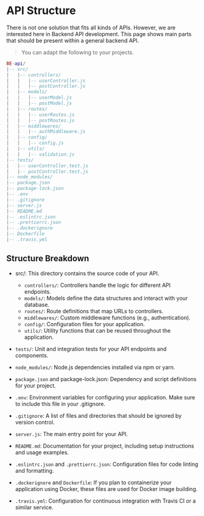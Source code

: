 # API Structure

There is not one solution that fits all kinds of APIs. However, we are interested here in Backend API development. This page shows main parts that should be present within a general backend API.

> You can adapt the following to your projects.

```lua
BE-api/
|-- src/
|   |-- controllers/
|   |   |-- userController.js
|   |   |-- postController.js
|   |-- models/
|   |   |-- userModel.js
|   |   |-- postModel.js
|   |-- routes/
|   |   |-- userRoutes.js
|   |   |-- postRoutes.js
|   |-- middlewares/
|   |   |-- authMiddleware.js
|   |-- config/
|   |   |-- config.js
|   |-- utils/
|   |   |-- validation.js
|-- tests/
|   |-- userController.test.js
|   |-- postController.test.js
|-- node_modules/
|-- package.json
|-- package-lock.json
|-- .env
|-- .gitignore
|-- server.js
|-- README.md
|-- .eslintrc.json
|-- .prettierrc.json
|-- .dockerignore
|-- Dockerfile
|-- .travis.yml

```

## Structure Breakdown

* src/: This directory contains the source code of your API.
    * `controllers/`: Controllers handle the logic for different API endpoints.
    * `models/`: Models define the data structures and interact with your database.
    * `routes/`: Route definitions that map URLs to controllers.
    * `middlewares/`: Custom middleware functions (e.g., authentication).
    * `config/`: Configuration files for your application.
    * `utils/`: Utility functions that can be reused throughout the application.

* `tests/`: Unit and integration tests for your API endpoints and components.

* `node_modules/`: Node.js dependencies installed via npm or yarn.

* `package.json` and package-lock.json: Dependency and script definitions for your project.

* `.env`: Environment variables for configuring your application. Make sure to include this file in your .gitignore.

* `.gitignore`: A list of files and directories that should be ignored by version control.

* `server.js`: The main entry point for your API.

* `README.md`: Documentation for your project, including setup instructions and usage examples.

* `.eslintrc.json` and `.prettierrc.json`: Configuration files for code linting and formatting.

* `.dockerignore` and `Dockerfile`: If you plan to containerize your application using Docker, these files are used for Docker image building.

* `.travis.yml`: Configuration for continuous integration with Travis CI or a similar service.